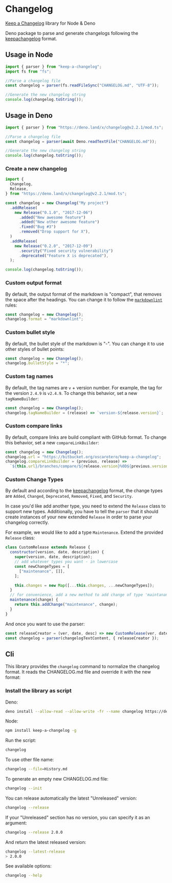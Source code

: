 # Changelog

[Keep a Changelog](https://github.com/oscarotero/keep-a-changelog) library for
Node & Deno

Deno package to parse and generate changelogs following the
[keepachangelog](https://keepachangelog.com/) format.

## Usage in Node

```js
import { parser } from "keep-a-changelog";
import fs from "fs";

//Parse a changelog file
const changelog = parser(fs.readFileSync("CHANGELOG.md", "UTF-8"));

//Generate the new changelog string
console.log(changelog.toString());
```

## Usage in Deno

```js
import { parser } from "https://deno.land/x/changelog@v2.2.1/mod.ts";

//Parse a changelog file
const changelog = parser(await Deno.readTextFile("CHANGELOG.md"));

//Generate the new changelog string
console.log(changelog.toString());
```

### Create a new changelog

```js
import {
  Changelog,
  Release,
} from "https://deno.land/x/changelog@v2.2.1/mod.ts";

const changelog = new Changelog("My project")
  .addRelease(
    new Release("0.1.0", "2017-12-06")
      .added("New awesome feature")
      .added("New other awesome feature")
      .fixed("Bug #3")
      .removed("Drop support for X"),
  )
  .addRelease(
    new Release("0.2.0", "2017-12-09")
      .security("Fixed security vulnerability")
      .deprecated("Feature X is deprecated"),
  );

console.log(changelog.toString());
```

### Custom output format

By default, the output format of the markdown is "compact", that removes the
space after the headings. You can change it to follow the
[`markdownlint`](https://github.com/DavidAnson/markdownlint) rules:

```js
const changelog = new Changelog();
changelog.format = "markdownlint";
```

### Custom bullet style

By default, the bullet style of the markdown is "-". You can change it to use
other styles of bullet points:

```js
const changelog = new Changelog();
changelog.bulletStyle = "*";
```

### Custom tag names

By default, the tag names are `v` + version number. For example, the tag for the
version `2.4.9` is `v2.4.9`. To change this behavior, set a new
`tagNameBuilder`:

```js
const changelog = new Changelog();
changelog.tagNameBuilder = (release) => `version-${release.version}`;
```

### Custom compare links

By default, compare links are build compliant with GitHub format. To change this
behavior, set a new `compareLinkBuilder`:

```js
const changelog = new Changelog();
changelog.url = "https://bitbucket.org/oscarotero/keep-a-changelog";
changelog.compareLinkBuilder = (previous, release) =>
  `${this.url}/branches/compare/${release.version}%0D${previous.version}`;
```

### Custom Change Types

By default and according to the [keepachangelog](https://keepachangelog.com/)
format, the change types are `Added`, `Changed`, `Deprecated`, `Removed`,
`Fixed`, and `Security`.

In case you'd like add another type, you need to extend the `Release` class to
support new types. Additionally, you have to tell the `parser` that it should
create instances of your new extended `Release` in order to parse your changelog
correctly.

For example, we would like to add a type `Maintenance`. Extend the provided
`Release` class:

```js
class CustomRelease extends Release {
  constructor(version, date, description) {
    super(version, date, description);
    // add whatever types you want - in lowercase
    const newChangeTypes = [
      ["maintenance", []],
    ];

    this.changes = new Map([...this.changes, ...newChangeTypes]);
  }
  // for convenience, add a new method to add change of type 'maintanance'
  maintenance(change) {
    return this.addChange("maintenance", change);
  }
}
```

And once you want to use the parser:

```js
const releaseCreator = (ver, date, desc) => new CustomRelease(ver, date, desc);
const changelog = parser(changelogTextContent, { releaseCreator });
```

## Cli

This library provides the `changelog` command to normalize the changelog format.
It reads the CHANGELOG.md file and override it with the new format:

### Install the library as script

Deno:

```sh
deno install --allow-read --allow-write -fr --name changelog https://deno.land/x/changelog/bin.ts
```

Node:

```sh
npm install keep-a-changelog -g
```

Run the script:

```sh
changelog
```

To use other file name:

```sh
changelog --file=History.md
```

To generate an empty new CHANGELOG.md file:

```sh
changelog --init
```

You can release automatically the latest "Unreleased" version:

```sh
changelog --release
```

If your "Unreleased" section has no version, you can specify it as an argument:

```sh
changelog --release 2.0.0
```

And return the latest released version:

```sh
changelog --latest-release
> 2.0.0
```

See available options:

```sh
changelog --help
```

